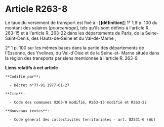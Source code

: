 # Article R263-8

Le taux du versement de transport est fixé à : [**]définition[**]        1° 1,9 p. 100 du montant des salaires
[*pourcentage*], tels qu'ils sont définis à l'article R. 263-15 et à l'article R. 263-22 dans les départements de Paris, de
la Seine-Saint-Denis, des Hauts-de-Seine et du Val-de-Marne ;

2° 1 p. 100 sur les mêmes bases dans la partie des départements de l'Essonne, des Yvelines, du Val-d'Oise et de la Seine-et-
Marne située dans la région des transports parisiens mentionnée à l'article R. 263-9.

**Liens relatifs à cet article**

	**Codifié par**:

	  - Décret n°77-91 1977-01-27

	**Cite**:

	  - Code des communes R263-9 modifié, R263-15 modifié et R263-22

	**Nouveaux textes**:

	  - Code général des collectivités territoriales - art. D2531-6 (Ab)
